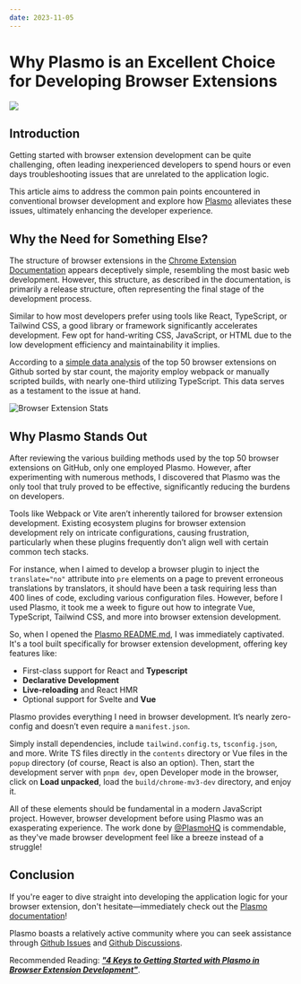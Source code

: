 ```yaml
---
date: 2023-11-05
---
```


# Why Plasmo is an Excellent Choice for Developing Browser Extensions

![](https://s2.loli.net/2023/11/04/phSMLOmulnER7C6.webp)

## Introduction

Getting started with browser extension development can be quite challenging, often leading inexperienced developers to spend hours or even days troubleshooting issues that are unrelated to the application logic.

This article aims to address the common pain points encountered in conventional browser development and explore how [Plasmo](https://www.plasmo.com/) alleviates these issues, ultimately enhancing the developer experience.

## Why the Need for Something Else?

The structure of browser extensions in the [Chrome Extension Documentation](https://developer.chrome.com/docs/extensions/mv3/) appears deceptively simple, resembling the most basic web development. However, this structure, as described in the documentation, is primarily a release structure, often representing the final stage of the development process.

Similar to how most developers prefer using tools like React, TypeScript, or Tailwind CSS, a good library or framework significantly accelerates development. Few opt for hand-writing CSS, JavaScript, or HTML due to the low development efficiency and maintainability it implies.

According to a [simple data analysis](https://gist.github.com/aiktb/057c3d18b0653edb4e3d710143171fb4) of the top 50 browser extensions on Github sorted by star count, the majority employ webpack or manually scripted builds, with nearly one-third utilizing TypeScript. This data serves as a testament to the issue at hand.

![Browser Extension Stats](/img/2023-11-08-19-35.webp)

## Why Plasmo Stands Out

After reviewing the various building methods used by the top 50 browser extensions on GitHub, only one employed Plasmo. However, after experimenting with numerous methods, I discovered that Plasmo was the only tool that truly proved to be effective, significantly reducing the burdens on developers.

Tools like Webpack or Vite aren’t inherently tailored for browser extension development. Existing ecosystem plugins for browser extension development rely on intricate configurations, causing frustration, particularly when these plugins frequently don’t align well with certain common tech stacks.

For instance, when I aimed to develop a browser plugin to inject the `translate="no"` attribute into `pre` elements on a page to prevent erroneous translations by translators, it should have been a task requiring less than 400 lines of code, excluding various configuration files. However, before I used Plasmo, it took me a week to figure out how to integrate Vue, TypeScript, Tailwind CSS, and more into browser extension development.

So, when I opened the [Plasmo README.md](https://github.com/PlasmoHQ/plasmo#readme), I was immediately captivated. It's a tool built specifically for browser extension development, offering key features like:

- First-class support for React and **Typescript**
- **Declarative Development**
- **Live-reloading** and React HMR
- Optional support for Svelte and **Vue**

Plasmo provides everything I need in browser development. It’s nearly zero-config and doesn’t even require a `manifest.json`.

Simply install dependencies, include `tailwind.config.ts`, `tsconfig.json`, and more. Write TS files directly in the `contents` directory or Vue files in the `popup` directory (of course, React is also an option). Then, start the development server with `pnpm dev`, open Developer mode in the browser, click on **Load unpacked**, load the `build/chrome-mv3-dev` directory, and enjoy it.

All of these elements should be fundamental in a modern JavaScript project. However, browser development before using Plasmo was an exasperating experience. The work done by [@PlasmoHQ](https://github.com/PlasmoHQ/) is commendable, as they've made browser development feel like a breeze instead of a struggle!

## Conclusion

If you're eager to dive straight into developing the application logic for your browser extension, don't hesitate—immediately check out the [Plasmo documentation](https://docs.plasmo.com/)!

Plasmo boasts a relatively active community where you can seek assistance through [Github Issues](https://github.com/PlasmoHQ/plasmo/issues) and [Github Discussions](https://github.com/PlasmoHQ/plasmo/discussions).

Recommended Reading: **_["4 Keys to Getting Started with Plasmo in Browser Extension Development"](./getting-started-with-plasmo)_**.
